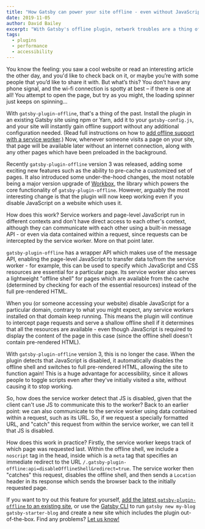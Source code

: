 ```yaml
---
title: "How Gatsby can power your site offline - even without JavaScript"
date: 2019-11-05
author: David Bailey
excerpt: "With Gatsby's offline plugin, network troubles are a thing of the past."
tags:
  - plugins
  - performance
  - accessibility
---
```


You know the feeling: you saw a cool website or read an interesting article the other day, and you'd like to check back on it, or maybe you’re with some people that you’d like to share it with. But what’s this? You don’t have any phone signal, and the wi-fi connection is spotty at best – if there is one at all! You attempt to open the page, but try as you might, the loading spinner just keeps on spinning...

With `gatsby-plugin-offline`, that's a thing of the past. Install the plugin in an existing Gatsby site using npm or Yarn, add it to your `gatsby-config.js`, and your site will instantly gain offline support without any additional configuration needed. (Read full instructions on how to [add offline support with a service worker](/docs/add-offline-support-with-a-service-worker/).) Now, whenever someone visits a page on your site, that page will be available later without an internet connection, along with any other pages which have been preloaded in the background.

Recently `gatsby-plugin-offline` version 3 was released, adding some exciting new features such as the ability to pre-cache a customized set of pages. It also introduced some under-the-hood changes, the most notable being a major version upgrade of [Workbox](https://developers.google.com/web/tools/workbox), the library which powers the core functionality of `gatsby-plugin-offline`. However, arguably the most interesting change is that the plugin will now keep working even if you disable JavaScript on a website which uses it.

How does this work? Service workers and page-level JavaScript run in different contexts and don't have direct access to each other's context, although they can communicate with each other using a built-in message API - or even via data contained within a request, since requests can be intercepted by the service worker. More on that point later.

`gatsby-plugin-offline` has a wrapper API which makes use of the message API, enabling the page-level JavaScript to transfer data to/from the service worker - for example, this can be used to specify which JavaScript and CSS resources are essential for a particular page. Its service worker also serves a lightweight "offline shell" for pages which are available from the cache (determined by checking for each of the essential resources) instead of the full pre-rendered HTML.

When you (or someone accessing your website) disable JavaScript for a particular domain, contrary to what you might expect, any service workers installed on that domain keep running. This means the plugin will continue to intercept page requests and serve a shallow offline shell if it determines that all the resources are available - even though JavaScript is required to display the content of the page in this case (since the offline shell doesn't contain pre-rendered HTML).

With `gatsby-plugin-offline` version 3, this is no longer the case. When the plugin detects that JavaScript is disabled, it automatically disables the offline shell and switches to full pre-rendered HTML, allowing the site to function again! This is a huge advantage for accessibility, since it allows people to toggle scripts even after they've initially visited a site, without causing it to stop working.

So, how does the service worker detect that JS is disabled, given that the client can't use JS to communicate this to the worker? Back to an earlier point: we can also communicate to the service worker using data contained within a request, such as its URL. So, if we request a specially formatted URL, and "catch" this request from within the service worker, we can tell it that JS is disabled.

How does this work in practice? Firstly, the service worker keeps track of which page was requested last. Within the offline shell, we include a `noscript` tag in the head, inside which is a `meta` tag that specifies an immediate redirect to the URL `/.gatsby-plugin-offline:api=disableOfflineShell&redirect=true`. The service worker then "catches" this request, disables the offline shell, and then sends a `Location` header in its response which sends the browser back to the initially requested page.

If you want to try out this feature for yourself, [add the latest `gatsby-plugin-offline` to an existing site](/docs/add-offline-support-with-a-service-worker/), or use the [Gatsby CLI](/docs/gatsby-cli) to run `gatsby new my-blog gatsby-starter-blog` and create a new site which includes the plugin out-of-the-box. Find any problems? [Let us know!](/contributing/how-to-file-an-issue/)
